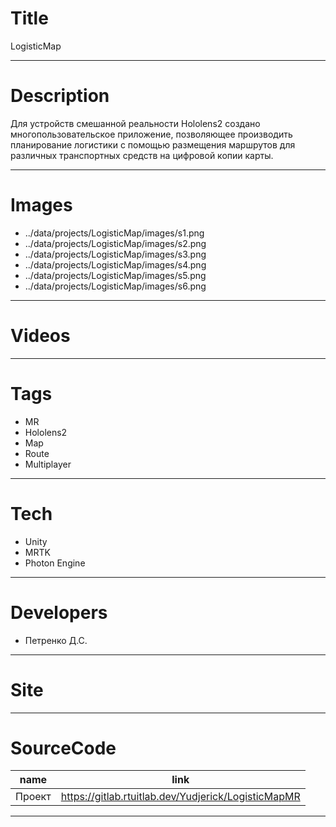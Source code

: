 # Title

LogisticMap

---

# Description

Для устройств смешанной реальности Hololens2 создано многопользовательское приложение, позволяющее производить планирование логистики с помощью размещения маршрутов для различных транспортных средств на цифровой копии карты.

---

# Images

- ../data/projects/LogisticMap/images/s1.png
- ../data/projects/LogisticMap/images/s2.png
- ../data/projects/LogisticMap/images/s3.png
- ../data/projects/LogisticMap/images/s4.png
- ../data/projects/LogisticMap/images/s5.png
- ../data/projects/LogisticMap/images/s6.png

---

# Videos

---

# Tags

- MR
- Hololens2
- Map
- Route
- Multiplayer

---

# Tech

- Unity
- MRTK
- Photon Engine

---

# Developers

- Петренко Д.С.

---

# Site

---

# SourceCode

| name   | link                                                |
| ------ | --------------------------------------------------- |
| Проект | https://gitlab.rtuitlab.dev/Yudjerick/LogisticMapMR |

---